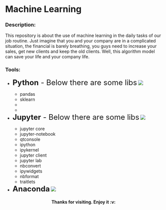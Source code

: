 <h1>Machine Learning</h1>


<h3>Description:</h3>

<p>This repository is about the use of machine learning in the daily tasks of our job routine. Just imagine that you and your company are in a complicated situation, the financial is barely breathing, you guys need to increase your sales, get new clients and keep the old clients. Well, this algorithm model can save your life and your company life.</p>


<h3>Tools:</h3>

<ul type=disc>	
	<li><span style="font-size: 18pt;"> <b>Python</b> - Below there are some libs</span>
		<img src="https://img.shields.io/badge/Python-black?style=for-the-badge&logo=python&logoColor=white"/>
	</li>
		<ul>
			<li>pandas</li>
			<li>sklearn</li>
			<li></li>
			<li></li>
		</ul>
	<li><span style="font-size: 18pt;"><b>Jupyter</b> - Below there are some libs</span>
		<img src="https://img.shields.io/badge/jupyter-black?style=for-the-badge&logo=jupyter&logoColor=white"/>
	</li>
		<ul>
			<li>jupyter core</li>
			<li>jupyter-notebook</li>
			<li>qtconsole</li>
			<li>ipython</li>
			<li>ipykernel</li>
			<li>jupyter client</li>
			<li>jupyter lab</li>
			<li>nbconvert</li>
			<li>ipywidgets</li>
			<li>nbformat</li>
			<li>traitlets</li>
		</ul>
	<li><span style="font-size: 18pt;"><b>Anaconda</b></span>
		<img src="https://img.shields.io/badge/anaconda-black?style=for-the-badge&logo=anaconda&logoColor=white"/>
	</li>
</ul>



<h4 align="center">Thanks for visiting. Enjoy it :v:</h4>